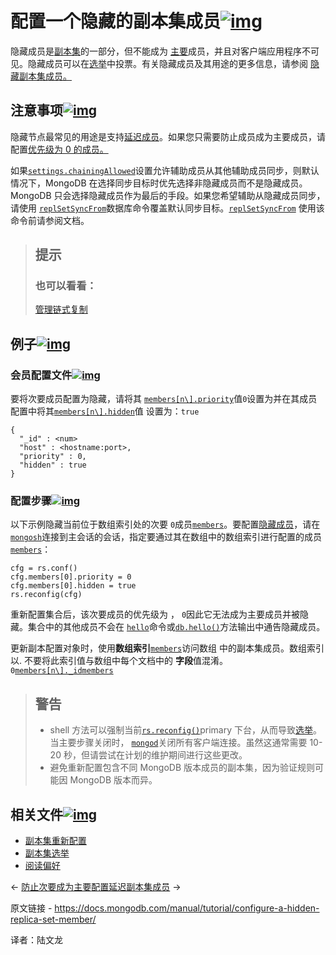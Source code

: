 # 配置一个隐藏的副本集成员[![img](https://www.mongodb.com/docs/manual/assets/link.svg)](https://www.mongodb.com/docs/manual/tutorial/configure-a-hidden-replica-set-member/#configure-a-hidden-replica-set-member)

隐藏成员是[副本集](https://www.mongodb.com/docs/manual/reference/glossary/#std-term-replica-set)的一部分，但不能成为 [主要](https://www.mongodb.com/docs/manual/reference/glossary/#std-term-primary)成员，并且对客户端应用程序不可见。隐藏成员可以在[选举](https://www.mongodb.com/docs/manual/core/replica-set-elections/#std-label-replica-set-elections)中投票。有关隐藏成员及其用途的更多信息，请参阅 [隐藏副本集成员。](https://www.mongodb.com/docs/manual/core/replica-set-hidden-member/)

## 注意事项[![img](https://www.mongodb.com/docs/manual/assets/link.svg)](https://www.mongodb.com/docs/manual/tutorial/configure-a-hidden-replica-set-member/#considerations)

隐藏节点最常见的用途是支持[延迟成员](https://www.mongodb.com/docs/manual/core/replica-set-delayed-member/)。如果您只需要防止成员成为主要成员，请配置[优先级为 0 的成员。](https://www.mongodb.com/docs/manual/core/replica-set-priority-0-member/)

如果[`settings.chainingAllowed`](https://www.mongodb.com/docs/manual/reference/replica-configuration/#mongodb-rsconf-rsconf.settings.chainingAllowed)设置允许辅助成员从其他辅助成员同步，则默认情况下，MongoDB 在选择同步目标时优先选择非隐藏成员而不是隐藏成员。MongoDB 只会选择隐藏成员作为最后的手段。如果您希望辅助从隐藏成员同步，请使用 [`replSetSyncFrom`](https://www.mongodb.com/docs/manual/reference/command/replSetSyncFrom/#mongodb-dbcommand-dbcmd.replSetSyncFrom)数据库命令覆盖默认同步目标。[`replSetSyncFrom`](https://www.mongodb.com/docs/manual/reference/command/replSetSyncFrom/#mongodb-dbcommand-dbcmd.replSetSyncFrom) 使用该命令前请参阅文档。

>## 提示
>
>### 也可以看看：
>
>[管理链式复制](https://www.mongodb.com/docs/manual/tutorial/manage-chained-replication/)

## 

>

## 例子[![img](https://www.mongodb.com/docs/manual/assets/link.svg)](https://www.mongodb.com/docs/manual/tutorial/configure-a-hidden-replica-set-member/#examples)

### 会员配置文件[![img](https://www.mongodb.com/docs/manual/assets/link.svg)](https://www.mongodb.com/docs/manual/tutorial/configure-a-hidden-replica-set-member/#member-configuration-document)

要将次要成员配置为隐藏，请将其 [`members[n\].priority`](https://www.mongodb.com/docs/manual/reference/replica-configuration/#mongodb-rsconf-rsconf.members-n-.priority)值`0`设置为并在其成员配置中将其[`members[n\].hidden`](https://www.mongodb.com/docs/manual/reference/replica-configuration/#mongodb-rsconf-rsconf.members-n-.hidden)值 设置为：`true`

```
{
  "_id" : <num>
  "host" : <hostname:port>,
  "priority" : 0,
  "hidden" : true
}
```





### 配置步骤[![img](https://www.mongodb.com/docs/manual/assets/link.svg)](https://www.mongodb.com/docs/manual/tutorial/configure-a-hidden-replica-set-member/#configuration-procedure)

以下示例隐藏当前位于数组索引处的次要 `0`成员[`members`](https://www.mongodb.com/docs/manual/reference/replica-configuration/#mongodb-rsconf-rsconf.members)。要配置[隐藏成员](https://www.mongodb.com/docs/manual/reference/glossary/#std-term-hidden-member)，请在 [`mongosh`](https://www.mongodb.com/docs/mongodb-shell/#mongodb-binary-bin.mongosh)连接到主会话的会话，指定要通过其在数组中的数组索引进行配置的成员 [`members`](https://www.mongodb.com/docs/manual/reference/replica-configuration/#mongodb-rsconf-rsconf.members)：

```
cfg = rs.conf()
cfg.members[0].priority = 0
cfg.members[0].hidden = true
rs.reconfig(cfg)
```



重新配置集合后，该次要成员的优先级为 ， `0`因此它无法成为主要成员并被隐藏。集合中的其他成员不会在 [`hello`](https://www.mongodb.com/docs/manual/reference/command/hello/#mongodb-dbcommand-dbcmd.hello)命令或[`db.hello()`](https://www.mongodb.com/docs/manual/reference/method/db.hello/#mongodb-method-db.hello)方法输出中通告隐藏成员。

更新副本配置对象时，使用**数组索引**[`members`](https://www.mongodb.com/docs/manual/reference/replica-configuration/#mongodb-rsconf-rsconf.members)访问数组 中的副本集成员。数组索引以. 不要将此索引值与数组中每个文档中的 **字段**值混淆。`0`[`members[n\]._id`](https://www.mongodb.com/docs/manual/reference/replica-configuration/#mongodb-rsconf-rsconf.members-n-._id)[`members`](https://www.mongodb.com/docs/manual/reference/replica-configuration/#mongodb-rsconf-rsconf.members)

>## 警告
>
>- shell 方法可以强制当前[`rs.reconfig()`](https://www.mongodb.com/docs/manual/reference/method/rs.reconfig/#mongodb-method-rs.reconfig)primary 下台，从而导致[选举](https://www.mongodb.com/docs/manual/core/replica-set-elections/#std-label-replica-set-elections)。当主要步骤关闭时， [`mongod`](https://www.mongodb.com/docs/manual/reference/program/mongod/#mongodb-binary-bin.mongod)关闭所有客户端连接。虽然这通常需要 10-20 秒，但请尝试在计划的维护期间进行这些更改。
>- 避免重新配置包含不同 MongoDB 版本成员的副本集，因为验证规则可能因 MongoDB 版本而异。

## 相关文件[![img](https://www.mongodb.com/docs/manual/assets/link.svg)](https://www.mongodb.com/docs/manual/tutorial/configure-a-hidden-replica-set-member/#related-documents)

- [副本集重新配置](https://www.mongodb.com/docs/manual/reference/method/rs.reconfig/#std-label-replica-set-reconfiguration-usage)
- [副本集选举](https://www.mongodb.com/docs/manual/core/replica-set-elections/)
- [阅读偏好](https://www.mongodb.com/docs/manual/core/read-preference/#std-label-replica-set-read-preference)

←  [防止次要成为主要](https://www.mongodb.com/docs/manual/tutorial/configure-secondary-only-replica-set-member/)[配置延迟副本集成员](https://www.mongodb.com/docs/manual/tutorial/configure-a-delayed-replica-set-member/) →

原文链接 -  https://docs.mongodb.com/manual/tutorial/configure-a-hidden-replica-set-member/

译者：陆文龙

